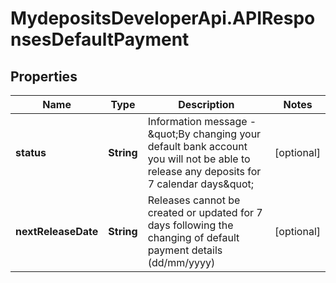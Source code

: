# MydepositsDeveloperApi.APIResponsesDefaultPayment

## Properties

Name | Type | Description | Notes
------------ | ------------- | ------------- | -------------
**status** | **String** | Information message - \&quot;By changing your default bank account you will not be able to release any deposits for 7 calendar days\&quot; | [optional] 
**nextReleaseDate** | **String** | Releases cannot be created or updated for 7 days following the changing of default payment details (dd/mm/yyyy) | [optional] 


